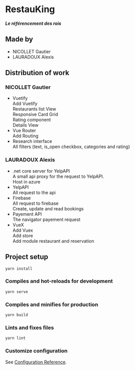 # RestauKing
_**Le référencement des rois**_
## Made by
- NICOLLET Gautier
- LAURADOUX Alexis
## Distribution of work
### NICOLLET Gautier
- Vuetify  
Add Vuetify  
Restaurants list View  
Responsive Card Grid  
Rating component  
Details View  
- Vue Router  
Add Routing  
- Research interface  
All filters (text, is_open checkbox, categories and rating)


### LAURADOUX Alexis
- .net core server for YelpAPI  
A small api proxy for the request to YelpAPI.  
Host in azure
- YelpAPI  
All request to the api
- Firebase  
All request to firebase  
Create, update and read bookings  
- Payement API  
The navigator payement request
- VueX     
Add Vuex   
Add store  
Add module restaurant and reservation

## Project setup
```
yarn install
```

### Compiles and hot-reloads for development
```
yarn serve
```

### Compiles and minifies for production
```
yarn build
```

### Lints and fixes files
```
yarn lint
```

### Customize configuration
See [Configuration Reference](https://cli.vuejs.org/config/).
